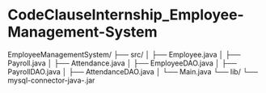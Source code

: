 # CodeClauseInternship_Employee-Management-System
EmployeeManagementSystem/
├── src/
│   ├── Employee.java
│   ├── Payroll.java
│   ├── Attendance.java
│   ├── EmployeeDAO.java
│   ├── PayrollDAO.java
│   ├── AttendanceDAO.java
│   └── Main.java
└── lib/
    └── mysql-connector-java-<version>.jar

